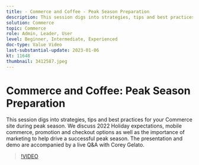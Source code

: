 ```yaml
---
title: - Commerce and Coffee - Peak Season Preparation
description: This session digs into strategies, tips and best practices for your Commerce site during peak season. We discuss 2022 Holiday expectations, mobile commerce, promotion and checkout options as well as the importance of marketing to help drive a successful peak season. The presentation and demo are accompanied by a live Q&A with Corey Gelato.
solution: Commerce
topic: Commerce
role: Admin, Leader, User
level: Beginner, Intermediate, Experienced
doc-type: Value Video
last-substantial-update: 2023-01-06
kt: 11648
thumbnail: 3412587.jpeg
---
```


# Commerce and Coffee: Peak Season Preparation

This session digs into strategies, tips and best practices for your Commerce site during peak season. We discuss 2022 Holiday expectations, mobile commerce, promotion and checkout options as well as the importance of marketing to help drive a successful peak season. The presentation and demo are accompanied by a live Q&A with Corey Gelato.

>[!VIDEO](https://video.tv.adobe.com/v/3412587/?quality=12&learn=on)